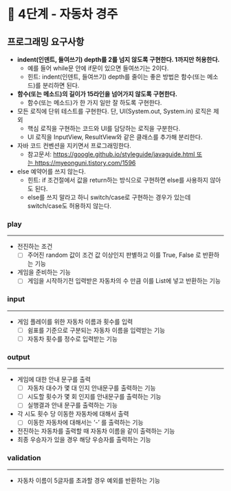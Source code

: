 # 🚀 4단계 - 자동차 경주
## 프로그래밍 요구사항

- **indent(인덴트, 들여쓰기) depth를 2를 넘지 않도록 구현한다. 1까지만 허용한다.**
  - 예를 들어 while문 안에 if문이 있으면 들여쓰기는 2이다.
  - 힌트: indent(인덴트, 들여쓰기) depth를 줄이는 좋은 방법은 함수(또는 메소드)를 분리하면 된다.
- **함수(또는 메소드)의 길이가 15라인을 넘어가지 않도록 구현한다.**
  - 함수(또는 메소드)가 한 가지 일만 잘 하도록 구현한다.
- 모든 로직에 단위 테스트를 구현한다. 단, UI(System.out, System.in) 로직은 제외
  - 핵심 로직을 구현하는 코드와 UI를 담당하는 로직을 구분한다.
  - UI 로직을 InputView, ResultView와 같은 클래스를 추가해 분리한다.
- 자바 코드 컨벤션을 지키면서 프로그래밍한다.
  - 참고문서: https://google.github.io/styleguide/javaguide.html 또는 https://myeonguni.tistory.com/1596
- else 예약어를 쓰지 않는다.
  - 힌트: if 조건절에서 값을 return하는 방식으로 구현하면 else를 사용하지 않아도 된다.
  - else를 쓰지 말라고 하니 switch/case로 구현하는 경우가 있는데 switch/case도 허용하지 않는다.

### play

---

- 전진하는 조건
  - [ ]  주어진 random 값이 조건 값 이상인지 판별하고 이를 True, False 로 반환하는 기능
- 게임을 준비하는 기능
  - [ ]  게임을 시작하기전 입력받은 자동차의 수 만큼 이를 List에 넣고 반환하는 기능

### input

---

- 게임 플레이를 위한 자동차 이름과 횟수를 입력
  - [ ]  쉼표를 기준으로 구분되는 자동차 이름을 입력받는 기능
  - [ ]  자동차 횟수를 정수로 입력받는 기능

### output

---

- 게임에 대한 안내 문구를 출력
  - [ ]  자동차 대수가 몇 대 인지 안내문구를 출력하는 기능
  - [ ]  시도할 횟수가 몇 회 인지를 안내문구를 출력하는 기능
  - [ ]  실행결과 안내 문구를 출력하는 기능
- 각 시도 횟수 당 이동한 자동차에 대해서 출력
  - [ ]  이동한 자동차에 대해서는 ‘-’ 를 출력하는 기능
- 전진하는 자동차를 출력할 때 자동차 이름을 같이 출력하는 기능
- 최종 우승자가 있을 경우 해당 우승자를 출력하는 기능

### validation

---

- 자동차 이름이 5글자를 초과할 경우 예외를 반환하는 기능